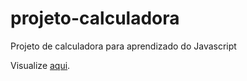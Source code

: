 # projeto-calculadora
 Projeto de calculadora para aprendizado do Javascript

Visualize <a href='https://tarpadilha.github.io/projeto-calculadora/'>aqui</a>.